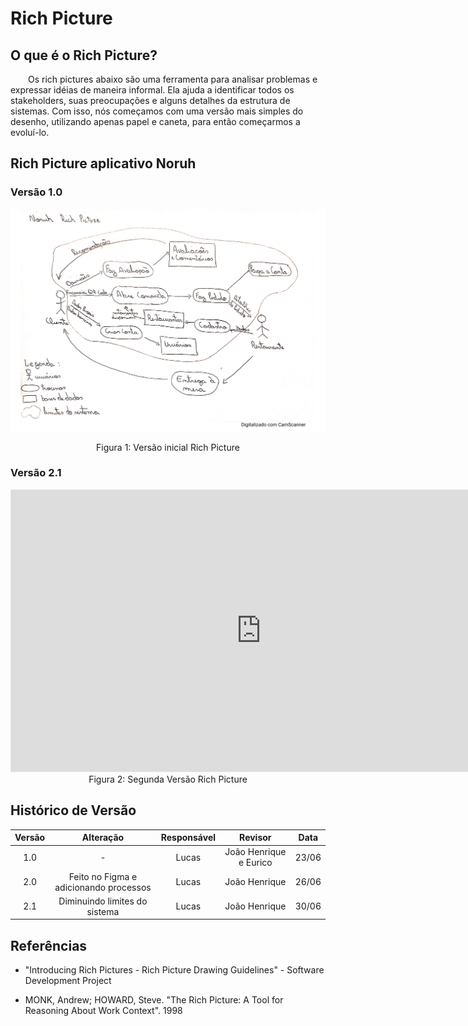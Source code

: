 # Rich Picture

## O que é o Rich Picture?
    
&emsp;&emsp;Os rich pictures abaixo são uma ferramenta para analisar problemas e expressar idéias de maneira informal. Ela ajuda a identificar todos os stakeholders, suas preocupações e alguns detalhes da estrutura de sistemas. Com isso, nós começamos com uma versão mais simples do desenho, utilizando apenas papel e caneta, para então começarmos a evoluí-lo.

## Rich Picture aplicativo Noruh
### Versão 1.0

![Rich Picture de baixa fidelidade](../assets/richPictures/RichPictureV1.png)

<center>
Figura 1: Versão inicial Rich Picture
</center>

### Versão 2.1

<iframe style="border: 1px solid rgba(0, 0, 0, 0.1);" width="800" height="450" src="https://www.figma.com/embed?embed_host=share&url=https%3A%2F%2Fwww.figma.com%2Ffile%2FJZg9lBOSRzqSJniBQEUttz%2FRichPictureV2%3Fnode-id%3D0%253A1" allowfullscreen></iframe>

<center>
Figura 2: Segunda Versão Rich Picture
</center>

## Histórico de Versão

| Versão |                Alteração               | Responsável |         Revisor        |  Data |
|:------:|:--------------------------------------:|:-----------:|:----------------------:|:-----:|
|   1.0  |                    -                   |    Lucas    | João Henrique e Eurico | 23/06 |
|   2.0  | Feito no Figma e adicionando processos |    Lucas    |      João Henrique     | 26/06 |
|   2.1  |      Diminuindo limites do sistema     |    Lucas    |      João Henrique     | 30/06 |

## Referências
- "Introducing Rich Pictures - Rich Picture Drawing Guidelines" - Software Development Project

- MONK, Andrew; HOWARD, Steve. "The Rich Picture: A Tool for Reasoning About Work Context". 1998